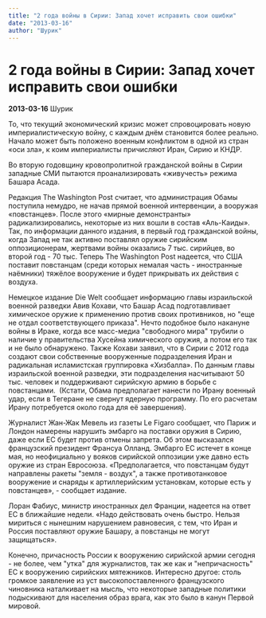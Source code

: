 ```yaml
---
title: "2 года войны в Сирии: Запад хочет исправить свои ошибки"
date: "2013-03-16"
author: "Шурик"
---
```


# 2 года войны в Сирии: Запад хочет исправить свои ошибки

**2013-03-16** Шурик

То, что текущий экономический кризис может спровоцировать новую империалистическую войну, с каждым днём становится более реально. Начало может быть положено военным конфликтом в одной из стран «оси зла», к коим империалисты причисляют Иран, Сирию и КНДР.

Во вторую годовщину кровопролитной гражданской войны в Сирии западные СМИ пытаются проанализировать «живучесть» режима Башара Асада.

Редакция The Washington Post считает, что администрация Обамы поступила немудро, не начав прямой военной интервенции, а вооружая «повстанцев». После этого «мирные демонстранты» радикализировались, некоторые из них вошли в состав «Аль-Каиды». Так, по информации данного издания, в первый год гражданской войны, когда Запад не так активно поставлял оружие сирийским оппозиционерам, жертвами войны оказались 7 тыс. сирийцев, во второй год - 70 тыс. Теперь The Washington Post надеется, что США поставит повстанцам (среди которых немалая часть - иностранные наёмники) тяжёлое вооружение и будет прикрывать их действия с воздуха.

Немецкое издание Die Welt сообщает информацию главы израильской военной разведки Авив Кохави, что Башар Асад подготавливает химическое оружие к применению против своих противников, но "еще не отдал соответствующего приказа". Нечто подобное было накануне войны в Ираке, когда все масс-медиа "свободного мира" трубили о наличие у правительства Хусейна химического оружия, а потом его так и не было обнаружено. Также Кохави заявил, что в Сирии с 2012 года создают свои собственные вооруженные подразделения Иран и радикальная исламистская группировка «Хизбалла». По данным главы израильской военной разведки, эти подразделения насчитывают 50 тыс. человек и поддерживают сирийскую армию в борьбе с повстанцами.  (Кстати, Обама предполагает нанести по Ирану военный удар, если в  Тегеране не свернут ядерную программу. По его расчетам Ирану потребуется  около года для её завершения).

Журналист Жан-Жак Мевель из газеты Le Figaro сообщает, что Париж и Лондон намерены нарушить эмбарго на поставки оружия в Сирию, даже если ЕС будет против отмены запрета. Об этом высказался французский президент Франсуа Олланд. Эмбарго ЕС истечет в конце мая, но неофициально у вояков сирийской оппозиции уже давно есть оружие из стран Евросоюза. «Предполагается, что повстанцам будут направлены ракеты "земля - воздух", а также противотанковое вооружение и снаряды к артиллерийским установкам, которые есть у повстанцев», - сообщает издание.

Лоран Фабиус, министр иностранных дел Франции, надеется на ответ ЕС в ближайшие недели. «Надо действовать очень быстро. Нельзя мириться с нынешним нарушением равновесия, с тем, что Иран и Россия поставляют оружие Башару, а повстанцы не могут защищаться».

Конечно, причасность России к вооружению сирийской армии сегодня - не более, чем "утка" для журналистов, так же как и "непричасность" ЕС к вооружению сирийских мятежников. Интересно другое: столь громкое заявление из уст высокопоставленного французского чиновника наталкивает на мысль, что некоторые западные политики подыскивают для населения образ врага, как это было в канун Первой мировой.